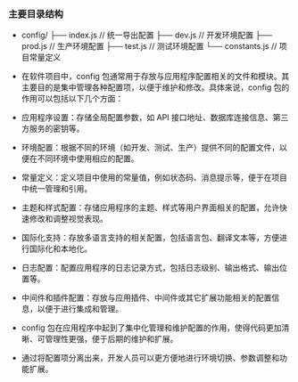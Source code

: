 ### 主要目录结构
* config/
├── index.js              // 统一导出配置
├── dev.js                // 开发环境配置
├── prod.js               // 生产环境配置
├── test.js               // 测试环境配置
└── constants.js          // 项目常量定义
* 在软件项目中，config 包通常用于存放与应用程序配置相关的文件和模块。其主要目的是集中管理各种配置项，以便于维护和修改。具体来说，config 包的作用可以包括以下几个方面：

* 应用程序设置：存储全局配置参数，如 API 接口地址、数据库连接信息、第三方服务的密钥等。
* 环境配置：根据不同的环境（如开发、测试、生产）提供不同的配置文件，以便在不同环境中使用相应的配置。
* 常量定义：定义项目中使用的常量值，例如状态码、消息提示等，便于在项目中统一管理和引用。
* 主题和样式配置：存储应用程序的主题、样式等用户界面相关的配置，允许快速修改和调整视觉表现。
* 国际化支持：存放多语言支持的相关配置，包括语言包、翻译文本等，方便进行国际化和本地化。
* 日志配置：配置应用程序的日志记录方式，包括日志级别、输出格式、输出位置等。
* 中间件和插件配置：存放与应用插件、中间件或其它扩展功能相关的配置信息，以便于进行集成和管理。

* config 包在应用程序中起到了集中化管理和维护配置的作用，使得代码更加清晰、可管理性更强，便于后期的维护和扩展。
* 通过将配置项分离出来，开发人员可以更方便地进行环境切换、参数调整和功能扩展。
